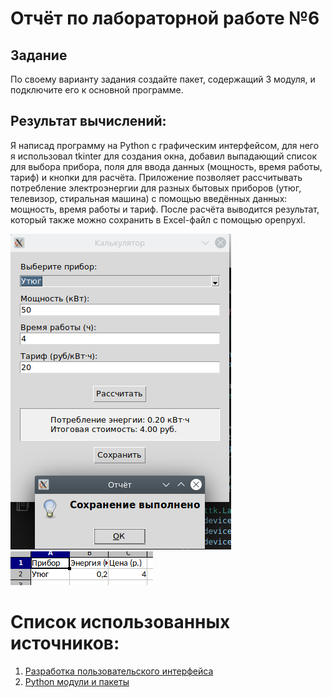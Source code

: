 # Отчёт по лабораторной работе №6

## Задание
По своему варианту задания создайте пакет, содержащий 3 модуля, и подключите его к основной программе.
## Результат вычислений: 
Я написад программу на Python с графическим интерфейсом, для него я использовал tkinter для создания окна, добавил выпадающий список для выбора прибора, поля для ввода данных (мощность, время работы, тариф) и кнопки для расчёта. Приложение позволяет рассчитывать потребление электроэнергии для разных бытовых приборов (утюг, телевизор, стиральная машина) с помощью введённых данных: мощность, время работы и тариф. После расчёта выводится результат, который также можно сохранить в Excel-файл с помощью openpyxl. 


![](https://github.com/manabreako/python/blob/main/lab6/screen/Screenshot_20250410_142111.png)
![](https://github.com/manabreako/python/blob/main/lab6/screen/Screenshot_20250410_142159.png)


# Список использованных источников: 
1) [Разработка пользовательского интерфейса](https://texterra.ru/blog/razrabotka-polzovatelskogo-interfeysa-kak-sozdat-gui.html)
2) [Python модули и пакеты](https://docs.python.org/3/search.html?q=round)
